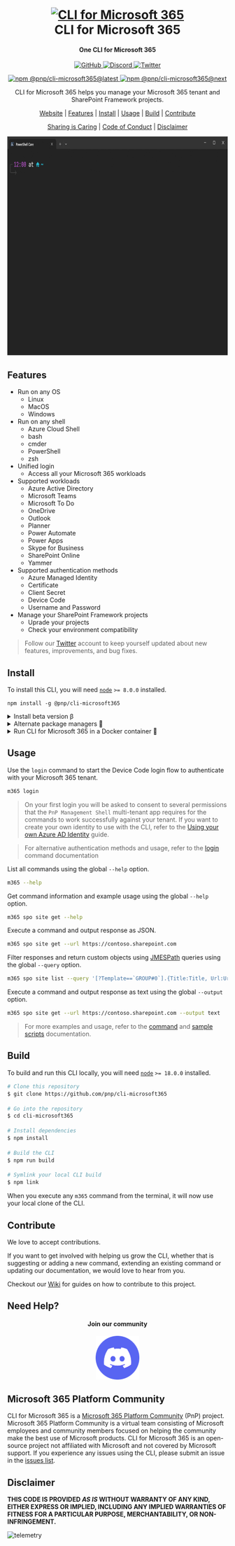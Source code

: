 <h1 align="center">
  <a href="https://pnp.github.io/cli-microsoft365">
    <img alt="CLI for Microsoft 365" src="./docs/docs/images/pnp-cli-microsoft365-blue.svg" height="78">
  </a>
  <br>CLI for Microsoft 365<br>
</h1>

<h4 align="center">
  One CLI for Microsoft 365
</h4>

<p align="center">
  <a href="https://github.com/pnp/cli-microsoft365/actions?query=workflow%3A%22Release+next%22">
    <img src="https://github.com/pnp/cli-microsoft365/workflows/Release%20next/badge.svg"
      alt="GitHub" />
  </a>

  <a href="https://discord.gg/35HTFJ544b">
    <img src="https://img.shields.io/badge/Discord-Join-7289da?style=flat-square"
      alt="Discord" />
  </a>

  <a href="https://twitter.com/climicrosoft365">
    <img src="https://img.shields.io/badge/Twitter-%40climicrosoft365-blue?style=flat-square"
      alt="Twitter" />
  </a>
</p>

<p align="center">
  <a href="https://www.npmjs.com/package/@pnp/cli-microsoft365">
    <img src="https://img.shields.io/npm/v/@pnp/cli-microsoft365/latest?style=flat-square"
      alt="npm @pnp/cli-microsoft365@latest" />
  </a>
  
  <a href="https://www.npmjs.com/package/@pnp/cli-microsoft365">
    <img src="https://img.shields.io/npm/v/@pnp/cli-microsoft365/next?style=flat-square"
      alt="npm @pnp/cli-microsoft365@next" />
  </a>
</p>

<p align="center">CLI for Microsoft 365 helps you manage your Microsoft 365 tenant and SharePoint Framework projects.</p>

<p align="center">
  <a href="https://pnp.github.io/cli-microsoft365">Website</a> | 
  <a href="#features">Features</a> |
  <a href="#install">Install</a> | 
  <a href="#usage">Usage</a> | 
  <a href="#build">Build</a> | 
  <a href="#contribute">Contribute</a>
</p>
<p align="center">
  <a href="#sharing-is-caring">Sharing is Caring</a> |
  <a href="#code-of-conduct">Code of Conduct</a> | 
  <a href="#disclaimer">Disclaimer</a>
</p>

<p align="center">
  <img alt="CLI for Microsoft 365" src="./docs/docs/images/cli-microsoft365.gif" height="500" />
</p>

## Features

- Run on any OS
  - Linux
  - MacOS
  - Windows
- Run on any shell
  - Azure Cloud Shell
  - bash
  - cmder
  - PowerShell
  - zsh
- Unified login
  - Access all your Microsoft 365 workloads
- Supported workloads
  - Azure Active Directory
  - Microsoft Teams
  - Microsoft To Do
  - OneDrive
  - Outlook
  - Planner
  - Power Automate
  - Power Apps
  - Skype for Business
  - SharePoint Online
  - Yammer
- Supported authentication methods
  - Azure Managed Identity
  - Certificate
  - Client Secret
  - Device Code
  - Username and Password
- Manage your SharePoint Framework projects
  - Uprade your projects
  - Check your environment compatibility

> Follow our [Twitter](https://twitter.com/climicrosoft365) account to keep yourself updated about new features, improvements, and bug fixes.

## Install

To install this CLI, you will need [`node`](https://nodejs.org) `>= 8.0.0` installed.

```
npm install -g @pnp/cli-microsoft365
```

<details>
  <summary>Install beta version  β</summary>

  ```
  npm install -g @pnp/cli-microsoft365@next
  ```
</details>

<details>
  <summary>Alternate package managers 🧶</summary>

  ### yarn

  ```
  yarn global add @pnp/cli-microsoft365
  ```

  ### npx

  ```
  npx @pnp/cli-microsoft365
  ```
</details>

<details>
  <summary>Run CLI for Microsoft 365 in a Docker container 🐳</summary>

  ```
  docker run --rm -it m365pnp/cli-microsoft365:latest
  ```

  Checkout our [guide](https://pnp.github.io/cli-microsoft365/user-guide/run-cli-in-docker-container/) to learn more about how to run CLI for Microsoft 365 using Docker
</details>

## Usage

Use the `login` command to start the Device Code login flow to authenticate with your Microsoft 365 tenant. 

```sh
m365 login
```

>On your first login you will be asked to consent to several permissions that the `PnP Management Shell` multi-tenant app requires for the commands to work successfully against your tenant. If you want to create your own identity to use with the CLI, refer to the [Using your own Azure AD Identity](https://pnp.github.io/cli-microsoft365/user-guide/using-own-identity/) guide.

>For alternative authentication methods and usage, refer to the [login](https://pnp.github.io/cli-microsoft365/cmd/login/) command documentation

List all commands using the global `--help` option.

```sh
m365 --help
```

Get command information and example usage using the global `--help` option.

```sh
m365 spo site get --help
```

Execute a command and output response as JSON.

```sh
m365 spo site get --url https://contoso.sharepoint.com
```

Filter responses and return custom objects using [JMESPath](https://jmespath.org/) queries using the global `--query`  option.

```sh
m365 spo site list --query '[?Template==`GROUP#0`].{Title:Title, Url:Url}'
```

Execute a command and output response as text using the global `--output` option.

```sh
m365 spo site get --url https://contoso.sharepoint.com --output text
```

> For more examples and usage, refer to the [command](https://pnp.github.io/cli-microsoft365/cmd/login/) and  [sample scripts](https://pnp.github.io/cli-microsoft365/sample-scripts/) documentation.

## Build

To build and run this CLI locally, you will need [`node`](https://nodejs.org) `>= 18.0.0` installed.

```sh
# Clone this repository
$ git clone https://github.com/pnp/cli-microsoft365

# Go into the repository
$ cd cli-microsoft365

# Install dependencies
$ npm install

# Build the CLI
$ npm run build

# Symlink your local CLI build
$ npm link
```

When you execute any `m365` command from the terminal, it will now use your local clone of the CLI.

## Contribute

We love to accept contributions.

If you want to get involved with helping us grow the CLI, whether that is suggesting or adding a new command, extending an existing command or updating our documentation, we would love to hear from you.

Checkout our [Wiki](https://github.com/pnp/cli-microsoft365/wiki) for guides on how to contribute to this project.

## Need Help?

<h4 align="center">
  Join our community
</h4>
<p align="center">
  <a href="https://discord.gg/35HTFJ544b">
    <img alt="Discord" src="./docs/docs/images/discord-logo.png" width="100"/>
  </a>
</p>

## Microsoft 365 Platform Community

CLI for Microsoft 365 is a [Microsoft 365 Platform Community](https://pnp.github.io) (PnP) project. Microsoft 365 Platform Community is a virtual team consisting of Microsoft employees and community members focused on helping the community make the best use of Microsoft products. CLI for Microsoft 365 is an open-source project not affiliated with Microsoft and not covered by Microsoft support. If you experience any issues using the CLI, please submit an issue in the [issues list](https://github.com/pnp/cli-microsoft365/issues).

## Disclaimer

**THIS CODE IS PROVIDED *AS IS* WITHOUT WARRANTY OF ANY KIND, EITHER EXPRESS OR IMPLIED, INCLUDING ANY IMPLIED WARRANTIES OF FITNESS FOR A PARTICULAR PURPOSE, MERCHANTABILITY, OR NON-INFRINGEMENT.**

![telemetry](https://telemetry.sharepointpnp.com/cli-microsoft365/readme)

